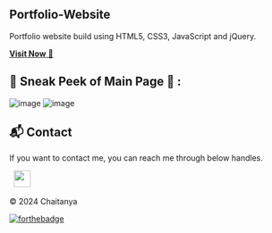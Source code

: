 ## Portfolio-Website
Portfolio website build using HTML5, CSS3, JavaScript and jQuery.

<a href="https://chaitanya-meesala.netlify.app/" target="_blank">**Visit Now** 🚀</a>




## 📌 Sneak Peek of Main Page 🙈 :
![image](https://github.com/user-attachments/assets/f99a12de-dc46-4234-a9b8-cad9ae8a74c5)
![image](https://github.com/user-attachments/assets/7376bdcd-0a36-44cb-975b-baa5032e3c6a)



<h2>📬 Contact</h2>


If you want to contact me, you can reach me through below handles.

&nbsp;&nbsp;<a href="https://www.linkedin.com/in/mvkchaitanya/"><img src="https://www.felberpr.com/wp-content/uploads/linkedin-logo.png" width="30"></img></a>

© 2024 Chaitanya


[![forthebadge](https://forthebadge.com/images/badges/built-with-love.svg)](https://forthebadge.com)
